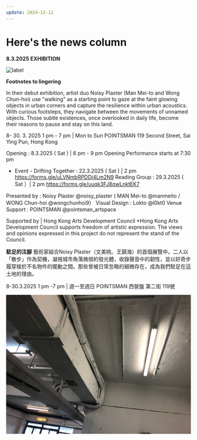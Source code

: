 ```yaml
---
update: 2024-12-12
---
```


# Here's the news column

**8.3.2025** **EXHIBITION**

![label](https://www.wongchunhoi9.com/img/IG_W_YPfinal.jpg)

**Footnotes to lingering**

In their debut exhibition, artist duo Noisy Plaster (Man Mei-to and Wong Chun-hoi) use "walking" as a starting point to gaze at the faint glowing objects in urban corners and capture the resilience within urban acoustics. With curious footsteps, they navigate between the movements of unnamed objects. Those subtle existences, once overlooked in daily life, become their reasons to pause and stay on this land.

8- 30. 3. 2025 1 pm - 7 pm | Mon to Sun POINTSMAN 119 Second Street, Sai Ying Pun, Hong Kong

Opening : 8.3.2025 ( Sat ) | 6 pm - 9 pm Opening Performance starts at 7:30 pm

- Event - Drifting Together : 22.3.2025 ( Sat ) | 2 pm <https://forms.gle/uLVNmbRPDDi4Lm2N9> Reading Group : 29.3.2025 ( Sat ）| 2 pm <https://forms.gle/uuqk3FJ8qwLnktEK7>

Presented by : Noisy Plaster @noisy\_plaster ( MAN Mei-to @manmeito / WONG Chun-hoi @wongchunhoi9） Visual Design : Lokto @l0kt0 Venue Support : POINTSMAN @pointsman\_artspace

Supported by | Hong Kong Arts Development Council \*Hong Kong Arts Development Council supports freedom of artistic expression. The views and opinions expressed in this project do not represent the stand of the Council.

**駐足的注腳** 藝術家組合Noisy Plaster（文美桃、王鎮海）的首個展覽中，二人以「散步」作為契機，凝視城市角落微弱的發光體，收錄聲音中的韌性，並以好奇步履穿梭於不名物件的擺動之間。那些曾被日常忽略的細微存在，成為我們駐足在這土地的理由。

8-30.3.2025 1 pm -7 pm | 週一至週日 POINTSMAN 西營盤 第二街 119號

![alt text](/img/blog/IMG_7676.jpeg)
